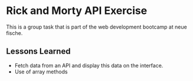 # Rick and Morty API Exercise

This is a group task that is part of the web development bootcamp at neue fische.


## Lessons Learned

- Fetch data from an API and display this data on the interface.
- Use of array methods
